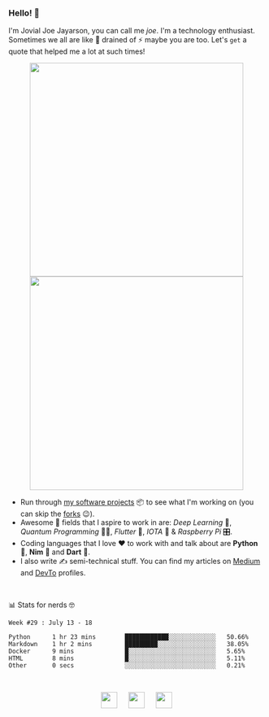 ### Hello! 👋

I'm Jovial Joe Jayarson, you can call me *joe*. I'm a technology enthusiast. Sometimes we all are like 🔋 drained of ⚡️ maybe you are too. Let's `get` a quote that helped me a lot at such times!

<p align="center">
  <img src='https://i.stack.imgur.com/XfptG.png' width='420' />
  <img src='https://i.stack.imgur.com/UbstJ.png' width='420' />
</p>

- Run through [my software projects](https://github.com/joe733?tab=repositories) 📦 to see what I'm working on (you can skip the [forks](https://github.com/joe733?tab=repositories&q=&type=source&language=) 😉).
- Awesome 🤩 fields that I aspire to work in are: *Deep Learning* 🧬, *Quantum Programming* 👨‍💻, *Flutter* 💙, *IOTA* 💸 & *Raspberry Pi* 🎛.
- Coding languages that I love ❤️ to work with and talk about are **Python** 🐍, **Nim** 👑 and **Dart** 🎯.
- I also write ✍️ semi-technical stuff. You can find my articles on [Medium](https://medium.com/@joe733/) and [DevTo](https://dev.to/joe733/) profiles.

<br />

📊 Stats for nerds 🤓
<!--START_SECTION:waka-->
```text
Week #29 : July 13 - 18

Python      1 hr 23 mins        ████████████░░░░░░░░░░░░░   50.66% 
Markdown    1 hr 2 mins         █████████░░░░░░░░░░░░░░░░   38.05% 
Docker      9 mins              █░░░░░░░░░░░░░░░░░░░░░░░░   5.65% 
HTML        8 mins              █░░░░░░░░░░░░░░░░░░░░░░░░   5.11% 
Other       0 secs              ░░░░░░░░░░░░░░░░░░░░░░░░░   0.21%
```
<!--END_SECTION:waka-->

<br />

<p align ='center'>
	<a href='https://www.linkedin.com/in/joe733'><img src='https://i.stack.imgur.com/gWQXc.png' width='32'/></a> &emsp;
	<a href='https://twitter.com/joe_733'><img src='https://i.stack.imgur.com/HZHmV.png' width='32'/></a> &emsp;
	<a href='https://t.me/joe733'><img src='https://i.stack.imgur.com/rmb2x.png' width='32'/></a>
</p>
